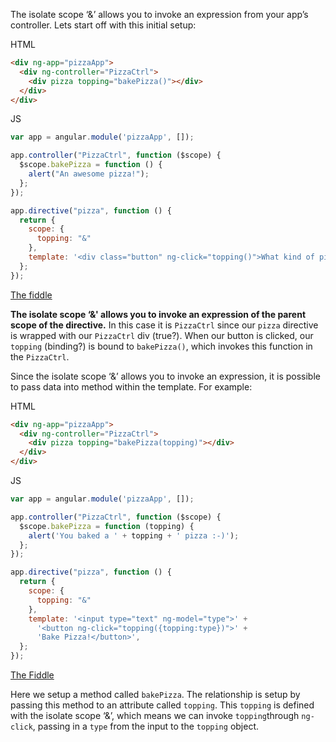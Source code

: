 The isolate scope ‘&’ allows you to invoke an expression from your app’s controller. Lets start off with this initial setup:

HTML

```html
<div ng-app="pizzaApp">
  <div ng-controller="PizzaCtrl">
    <div pizza topping="bakePizza()"></div>
  </div>
</div>
```

JS

```js
var app = angular.module('pizzaApp', []);

app.controller("PizzaCtrl", function ($scope) {
  $scope.bakePizza = function () {
    alert("An awesome pizza!");
  };
});

app.directive("pizza", function () {
  return {
    scope: {
      topping: "&"
    },
    template: '<div class="button" ng-click="topping()">What kind of pizza was baked?</div>',
  };
});
```

[The fiddle](https://jsfiddle.net/xrvvznw2/12/)

**The isolate scope ‘&' allows you to invoke an expression of the parent scope of the directive.** In this case it is `​PizzaCtrl`​ since our `​pizza`​ directive is wrapped with our `​PizzaCtrl`​ div (true?). When our button is clicked, our `​topping`​ (binding?) is bound to `​bakePizza()`​, which invokes this function in the `​PizzaCtrl`​.

Since the isolate scope ‘&’ allows you to invoke an expression, it is possible to pass data into method within the template. For example: 

HTML

```html
<div ng-app="pizzaApp">
  <div ng-controller="PizzaCtrl">
    <div pizza topping="bakePizza(topping)"></div>
  </div>
</div>
```

JS

```js
var app = angular.module('pizzaApp', []);

app.controller("PizzaCtrl", function ($scope) {
  $scope.bakePizza = function (topping) {
    alert('You baked a ' + topping + ' pizza :-)');
  };
});

app.directive("pizza", function () {
  return {
    scope: {
      topping: "&"
    },
    template: '<input type="text" ng-model="type">' +
      '<button ng-click="topping({topping:type})">' +
      'Bake Pizza!</button>',
  };
});
```

[The Fiddle](https://jsfiddle.net/zwmvgn1w/2/)

Here we setup a method called `​bakePizza`​. The relationship is setup by passing this method to an attribute called `​topping`​. This `​topping`​ is defined with the isolate scope ‘&’, which means we can invoke `​topping`​ through `​ng-click`​, passing in a `​type`​ from the input to the `​topping`​ object.





















